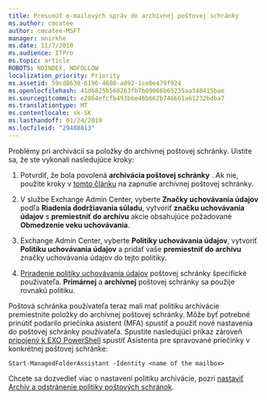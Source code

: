 ```yaml
---
title: Presunúť e-mailových správ do archívnej poštovej schránky
ms.author: cmcatee
author: cmcatee-MSFT
manager: mnirkhe
ms.date: 11/7/2018
ms.audience: ITPro
ms.topic: article
ROBOTS: NOINDEX, NOFOLLOW
localization_priority: Priority
ms.assetid: 59cd8630-6196-4680-ad92-1ce0e479f924
ms.openlocfilehash: 41d6825b568263fb7b09066b65235aa348415bae
ms.sourcegitcommit: e2864efcfb493b6e46b662b746661a61232bdba7
ms.translationtype: MT
ms.contentlocale: sk-SK
ms.lasthandoff: 01/24/2019
ms.locfileid: "29488813"
---
```

Problémy pri archivácii sa položky do archívnej poštovej schránky. Uistite sa, že ste vykonali nasledujúce kroky:
  
1. Potvrdiť, že bola povolená **archivácia poštovej schránky** . Ak nie, použite kroky v [tomto článku](https://docs.microsoft.com/en-us/office365/securitycompliance/enable-archive-mailboxes) na zapnutie archívnej poštovej schránky. 
    
2. V službe Exchange Admin Center, vyberte **Značky uchovávania údajov** podľa **Riadenia dodržiavania súladu**, vytvoriť **značku uchovávania údajov** s **premiestniť do archívu** akcie obsahujúce požadované **Obmedzenie veku uchovávania**.
    
3. Exchange Admin Center, vyberte **Politiky uchovávania údajov**, vytvoriť **Politiku uchovávania údajov** a pridať vaše **premiestniť do archívu** značky uchovávania údajov do tejto politiky. 
    
4. [Priradenie politiky uchovávania údajov](https://docs.microsoft.com/en-us/exchange/security-and-compliance/messaging-records-management/apply-retention-policy) poštovej schránky špecifické používateľa. **Primárnej** a **archívnej** poštovej schránky sa použije rovnakú politiku. 
    
Poštová schránka používateľa teraz mali mať politiku archivácie premiestnite položky do archívnej poštovej schránky. Môže byť potrebné prinútiť podarilo priečinka asistent (MFA) spustiť a použiť nové nastavenia do poštovej schránky používateľa. Spustite nasledujúci príkaz zároveň [pripojený k EXO PowerShell](https://docs.microsoft.com/en-us/powershell/exchange/exchange-online/connect-to-exchange-online-powershell/connect-to-exchange-online-powershell?view=exchange-ps) spustiť Asistenta pre spravované priečinky v konkrétnej poštovej schránke: 
  
```
Start-ManagedFolderAssistant -Identity <name of the mailbox>
```

Chcete sa dozvedieť viac o nastavení politiku archivácie, pozri [nastaviť Archív a odstránenie politiky poštových schránok](https://docs.microsoft.com/en-us/office365/securitycompliance/set-up-an-archive-and-deletion-policy-for-mailboxes#step-1-enable-archive-mailboxes-for-users).
  

